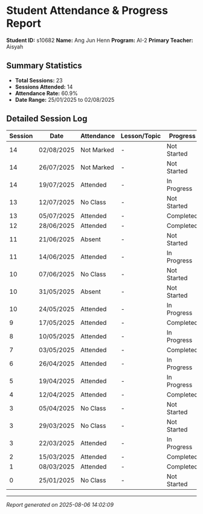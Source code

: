 # Student Attendance & Progress Report

**Student ID:** s10682
**Name:** Ang Jun Henn
**Program:** AI-2
**Primary Teacher:** Aisyah

## Summary Statistics
- **Total Sessions:** 23
- **Sessions Attended:** 14
- **Attendance Rate:** 60.9%
- **Date Range:** 25/01/2025 to 02/08/2025

## Detailed Session Log

| Session | Date | Attendance | Lesson/Topic | Progress |
|---------|------|------------|--------------|----------|
| 14 | 02/08/2025 | Not Marked | - | Not Started |
| 14 | 26/07/2025 | Not Marked | - | Not Started |
| 14 | 19/07/2025 | Attended | - | In Progress |
| 13 | 12/07/2025 | No Class | - | Not Started |
| 13 | 05/07/2025 | Attended | - | Completed |
| 12 | 28/06/2025 | Attended | - | Completed |
| 11 | 21/06/2025 | Absent | - | Not Started |
| 11 | 14/06/2025 | Attended | - | In Progress |
| 10 | 07/06/2025 | No Class | - | Not Started |
| 10 | 31/05/2025 | Absent | - | Not Started |
| 10 | 24/05/2025 | Attended | - | In Progress |
| 9 | 17/05/2025 | Attended | - | Completed |
| 8 | 10/05/2025 | Attended | - | In Progress |
| 7 | 03/05/2025 | Attended | - | Completed |
| 6 | 26/04/2025 | Attended | - | In Progress |
| 5 | 19/04/2025 | Attended | - | In Progress |
| 4 | 12/04/2025 | Attended | - | Completed |
| 3 | 05/04/2025 | No Class | - | Not Started |
| 3 | 29/03/2025 | No Class | - | Not Started |
| 3 | 22/03/2025 | Attended | - | In Progress |
| 2 | 15/03/2025 | Attended | - | Completed |
| 1 | 08/03/2025 | Attended | - | Completed |
| 0 | 25/01/2025 | No Class | - | Not Started |

---
*Report generated on 2025-08-06 14:02:09*